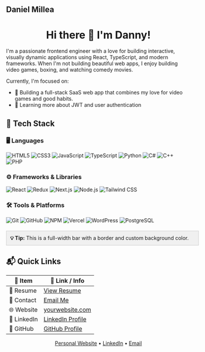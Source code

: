 ## Daniel Millea

<h1 align="center">Hi there 👋 I'm Danny!</h1>

I'm a passionate frontend engineer with a love for building interactive, visually dynamic applications using React, TypeScript, and modern frameworks. When I'm not building beautiful web apps, I enjoy building video games, boxing, and watching comedy movies.

Currently, I'm focused on:
- 🔭 Building a full-stack SaaS web app that combines my love for video games and good habits.
- 🧠 Learning more about JWT and user authentication


## 🧰 Tech Stack

### 🖥️ Languages
<p align="left">
  <img src="https://img.shields.io/badge/HTML5-E34F26?style=for-the-badge&logo=html5&logoColor=white" alt="HTML5"/>
  <img src="https://img.shields.io/badge/CSS3-1572B6?style=for-the-badge&logo=css3&logoColor=white" alt="CSS3"/>
  <img src="https://img.shields.io/badge/JavaScript-F7DF1E?style=for-the-badge&logo=javascript&logoColor=black" alt="JavaScript"/>
  <img src="https://img.shields.io/badge/TypeScript-3178C6?style=for-the-badge&logo=typescript&logoColor=white" alt="TypeScript"/>
  <img src="https://img.shields.io/badge/Python-3776AB?style=for-the-badge&logo=python&logoColor=white" alt="Python"/>
  <img src="https://img.shields.io/badge/C%23-239120?style=for-the-badge&logo=c-sharp&logoColor=white" alt="C#"/>
  <img src="https://img.shields.io/badge/C++-00599C?style=for-the-badge&logo=cplusplus&logoColor=white" alt="C++"/>
  <img src="https://img.shields.io/badge/PHP-777BB4?style=for-the-badge&logo=php&logoColor=white" alt="PHP"/>
</p>

### ⚙️ Frameworks & Libraries
<p align="left">
  <img src="https://img.shields.io/badge/React-61DAFB?style=for-the-badge&logo=react&logoColor=black" alt="React"/>
  <img src="https://img.shields.io/badge/Redux-764ABC?style=for-the-badge&logo=redux&logoColor=white" alt="Redux"/>
  <img src="https://img.shields.io/badge/Next.js-000000?style=for-the-badge&logo=nextdotjs&logoColor=white" alt="Next.js"/>
  <img src="https://img.shields.io/badge/Node.js-339933?style=for-the-badge&logo=nodedotjs&logoColor=white" alt="Node.js"/>
  <img src="https://img.shields.io/badge/Tailwind_CSS-38B2AC?style=for-the-badge&logo=tailwind-css&logoColor=white" alt="Tailwind CSS"/>
</p>

### 🛠️ Tools & Platforms
<p align="left">
  <img src="https://img.shields.io/badge/Git-F05032?style=for-the-badge&logo=git&logoColor=white" alt="Git"/>
  <img src="https://img.shields.io/badge/GitHub-181717?style=for-the-badge&logo=github&logoColor=white" alt="GitHub"/>
  <img src="https://img.shields.io/badge/NPM-CB3837?style=for-the-badge&logo=npm&logoColor=white" alt="NPM"/>
  <img src="https://img.shields.io/badge/Vercel-000000?style=for-the-badge&logo=vercel&logoColor=white" alt="Vercel"/>
  <img src="https://img.shields.io/badge/WordPress-21759B?style=for-the-badge&logo=wordpress&logoColor=white" alt="WordPress"/>
  <img src="https://img.shields.io/badge/PostgreSQL-4169E1?style=for-the-badge&logo=postgresql&logoColor=white" alt="PostgreSQL"/>
</p>

<div style="width: 100%; border: 1px solid #ccc; background-color: #f0f0f0; padding: 10px; margin: 20px 0;">
  <strong>💡 Tip:</strong> This is a full-width bar with a border and custom background color.
</div>

## 📬 Quick Links

| 🔖 Item     | 📎 Link / Info                                   |
|------------|--------------------------------------------------|
| 📄 Resume   | [View Resume](https://your-link.com/resume.pdf) |
| 📧 Contact  | [Email Me](mailto:you@example.com)              |
| 🌐 Website  | [yourwebsite.com](https://yourwebsite.com)      |
| 💼 LinkedIn | [LinkedIn Profile](https://linkedin.com/in/yourhandle) |
| 🐙 GitHub   | [GitHub Profile](https://github.com/yourhandle) |


<p align="center">
  <a target="_" href="https://dcmillea.com">Personal Website</a> •
  <a href="https://www.linkedin.com/in/daniel-millea-3666b138a/">LinkedIn</a> •
  <a href="mailto:dcmillea@gmail.com">Email</a>
</p>

<!--
**dcmillea/dcmillea** is a ✨ _special_ ✨ repository because its `README.md` (this file) appears on your GitHub profile.

Here are some ideas to get you started:

- 🔭 I’m currently working on ...
- 🌱 I’m currently learning ...
- 👯 I’m looking to collaborate on ...
- 🤔 I’m looking for help with ...
- 💬 Ask me about ...
- 📫 How to reach me: ...
- 😄 Pronouns: ...
- ⚡ Fun fact: ...
-->

